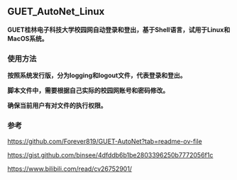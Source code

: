 ## GUET_AutoNet_Linux

**GUET桂林电子科技大学校园网自动登录和登出，基于Shell语言，试用于Linux和MacOS系统。**

### 使用方法

**按照系统发行版，分为logging和logout文件，代表登录和登出。**

**脚本文件中，需要根据自己实际的校园网账号和密码修改。**

**确保当前用户有对文件的执行权限。**

### 参考

https://github.com/Forever819/GUET-AutoNet?tab=readme-ov-file

https://gist.github.com/binsee/4dfddb6b1be2803396250b7772056f1c

https://www.bilibili.com/read/cv26752901/

